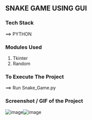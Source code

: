  ## SNAKE GAME USING GUI
 ### Tech Stack
  ==> PYTHON
 ### Modules Used
  1) Tkinter
  2) Random
 ### To Execute The Project
  ==> Run Snake_Game.py
 ### Screenshot / GIF of the Project
  ![image](https://user-images.githubusercontent.com/121797306/218653421-ea2064a4-0480-40e9-ae79-a04109e31b78.png)![image](https://user-images.githubusercontent.com/121797306/218653767-ea5e072c-57cb-418b-91ef-4a36d44329da.png)


  
  
